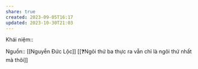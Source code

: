 ```yaml
---
share: true
created: 2023-09-05T16:17
updated: 2023-10-30T21:03
---
```

Khái niệm:: 

Nguồn:: [[Nguyễn Đức Lộc]] 
[[❓Ngôi thứ ba thực ra vẫn chỉ là ngôi thứ nhất mà thôi]] 